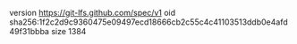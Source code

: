 version https://git-lfs.github.com/spec/v1
oid sha256:1f2c2d9c9360475e09497ecd18666cb2c55c4c41103513ddb0e4afd49f31bbba
size 1384
